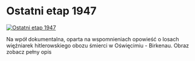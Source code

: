 Ostatni etap 1947 
=============
[![Ostatni etap 1947 ](http://vidos.pl/images/player.gif)](http://vidos.pl/ostatni-etap-1947)

 Na wpół dokumentalna, oparta na wspomnieniach opowieść o losach więźniarek hitlerowskiego obozu śmierci w Oświęcimiu - Birkenau. Obraz zobacz pełny opis
